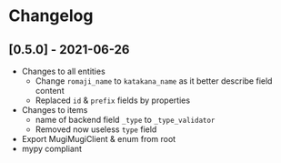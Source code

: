 # Changelog

## [0.5.0] - 2021-06-26

- Changes to all entities
    - Change `romaji_name` to `katakana_name` as it better describe field content
    - Replaced `id` & `prefix` fields by properties
- Changes to items
    - name of backend field `_type` to `_type_validator`
    - Removed now useless `type` field
- Export MugiMugiClient & enum from root
- mypy compliant
